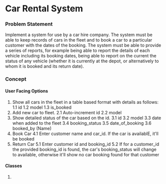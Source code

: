 # Car Rental System

### Problem Statement

Implement a system for use by a car hire company. The system must be able to keep records of cars in the fleet and to book a car to a particular customer with the dates of the booking. The system must be able to provide a series of reports, for example being able to report the details of each vehicle including its booking dates, being able to report on the current the status of any vehicle (whether it is currently at the depot, or alternatively to whom it is booked and its return date).

### Concept

#### User Facing Options

1. Show all cars in the fleet in a table based format with details as follows:
  1.1 id
  1.2 model
  1.3 is_booked
2. Add new car to fleet.
  2.1 Auto-increment id
  2.2 model
3. Show detailed status of the car based on the id.
  3.1 id
  3.2 model
  3.3 date when added to the fleet
  3.4 booking_status
  3.5 date_of_booking
  3.6 booked_by (Name)
4. Book Car
  4.1 Enter customer name and car_id. If the car is availablE, it'll be booked
5. Return Car
  5.1 Enter customer id and booking_id
  5.2 If for a customer_id the provided booking_id is found, the car's booking_status will change to available, otherwise it'll show no car booking found for that customer


#### Classes

1. 
